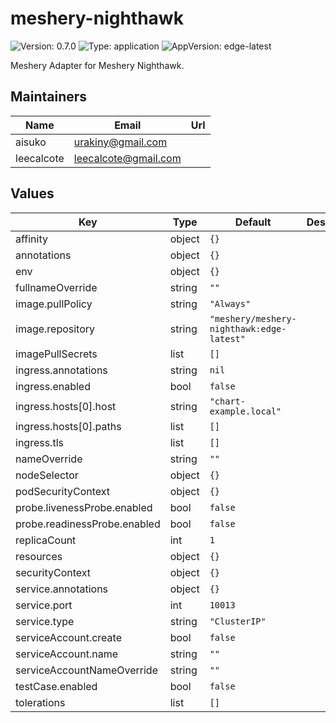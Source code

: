 # meshery-nighthawk

![Version: 0.7.0](https://img.shields.io/badge/Version-0.7.0-informational?style=flat-square) ![Type: application](https://img.shields.io/badge/Type-application-informational?style=flat-square) ![AppVersion: edge-latest](https://img.shields.io/badge/AppVersion-edge--latest-informational?style=flat-square)

Meshery Adapter for Meshery Nighthawk.

## Maintainers

| Name       | Email                  | Url |
| ---------- | ---------------------- | --- |
| aisuko     | <urakiny@gmail.com>    |     |
| leecalcote | <leecalcote@gmail.com> |     |

## Values

| Key                          | Type   | Default                                   | Description |
| ---------------------------- | ------ | ----------------------------------------- | ----------- |
| affinity                     | object | `{}`                                      |             |
| annotations                  | object | `{}`                                      |             |
| env                          | object | `{}`                                      |             |
| fullnameOverride             | string | `""`                                      |             |
| image.pullPolicy             | string | `"Always"`                                |             |
| image.repository             | string | `"meshery/meshery-nighthawk:edge-latest"` |             |
| imagePullSecrets             | list   | `[]`                                      |             |
| ingress.annotations          | string | `nil`                                     |             |
| ingress.enabled              | bool   | `false`                                   |             |
| ingress.hosts[0].host        | string | `"chart-example.local"`                   |             |
| ingress.hosts[0].paths       | list   | `[]`                                      |             |
| ingress.tls                  | list   | `[]`                                      |             |
| nameOverride                 | string | `""`                                      |             |
| nodeSelector                 | object | `{}`                                      |             |
| podSecurityContext           | object | `{}`                                      |             |
| probe.livenessProbe.enabled  | bool   | `false`                                   |             |
| probe.readinessProbe.enabled | bool   | `false`                                   |             |
| replicaCount                 | int    | `1`                                       |             |
| resources                    | object | `{}`                                      |             |
| securityContext              | object | `{}`                                      |             |
| service.annotations          | object | `{}`                                      |             |
| service.port                 | int    | `10013`                                   |             |
| service.type                 | string | `"ClusterIP"`                             |             |
| serviceAccount.create        | bool   | `false`                                   |             |
| serviceAccount.name          | string | `""`                                      |             |
| serviceAccountNameOverride   | string | `""`                                      |             |
| testCase.enabled             | bool   | `false`                                   |             |
| tolerations                  | list   | `[]`                                      |             |
